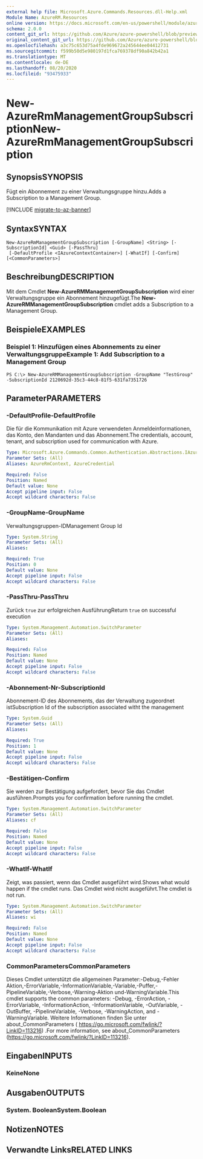 ```yaml
---
external help file: Microsoft.Azure.Commands.Resources.dll-Help.xml
Module Name: AzureRM.Resources
online version: https://docs.microsoft.com/en-us/powershell/module/azurerm.resources/new-azurermmanagementgroupsubscription/
schema: 2.0.0
content_git_url: https://github.com/Azure/azure-powershell/blob/preview/src/ResourceManager/Resources/Commands.Resources/help/New-AzureRmManagementGroupSubscription.md
original_content_git_url: https://github.com/Azure/azure-powershell/blob/preview/src/ResourceManager/Resources/Commands.Resources/help/New-AzureRmManagementGroupSubscription.md
ms.openlocfilehash: a3c75c653d75a4fde969672a245644ee04412731
ms.sourcegitcommit: f599b50d5e980197d1fca769378df90a842b42a1
ms.translationtype: MT
ms.contentlocale: de-DE
ms.lasthandoff: 08/20/2020
ms.locfileid: "93475933"
---
```

# <span data-ttu-id="38bda-101">New-AzureRmManagementGroupSubscription</span><span class="sxs-lookup"><span data-stu-id="38bda-101">New-AzureRmManagementGroupSubscription</span></span>

## <span data-ttu-id="38bda-102">Synopsis</span><span class="sxs-lookup"><span data-stu-id="38bda-102">SYNOPSIS</span></span>
<span data-ttu-id="38bda-103">Fügt ein Abonnement zu einer Verwaltungsgruppe hinzu.</span><span class="sxs-lookup"><span data-stu-id="38bda-103">Adds a Subscription to a Management Group.</span></span>

[!INCLUDE [migrate-to-az-banner](../../includes/migrate-to-az-banner.md)]

## <span data-ttu-id="38bda-104">Syntax</span><span class="sxs-lookup"><span data-stu-id="38bda-104">SYNTAX</span></span>

```
New-AzureRmManagementGroupSubscription [-GroupName] <String> [-SubscriptionId] <Guid> [-PassThru]
 [-DefaultProfile <IAzureContextContainer>] [-WhatIf] [-Confirm] [<CommonParameters>]
```

## <span data-ttu-id="38bda-105">Beschreibung</span><span class="sxs-lookup"><span data-stu-id="38bda-105">DESCRIPTION</span></span>
<span data-ttu-id="38bda-106">Mit dem Cmdlet **New-AzureRMManagementGroupSubscription** wird einer Verwaltungsgruppe ein Abonnement hinzugefügt.</span><span class="sxs-lookup"><span data-stu-id="38bda-106">The **New-AzureRMManagementGroupSubscription** cmdlet adds a Subscription to a Management Group.</span></span>

## <span data-ttu-id="38bda-107">Beispiele</span><span class="sxs-lookup"><span data-stu-id="38bda-107">EXAMPLES</span></span>

### <span data-ttu-id="38bda-108">Beispiel 1: Hinzufügen eines Abonnements zu einer Verwaltungsgruppe</span><span class="sxs-lookup"><span data-stu-id="38bda-108">Example 1: Add Subscription to a Management Group</span></span>
```
PS C:\> New-AzureRMManagementGroupSubscription -GroupName "TestGroup" -SubscriptionId 2120692d-35c3-44c8-81f5-631fa7351726
```

## <span data-ttu-id="38bda-109">Parameter</span><span class="sxs-lookup"><span data-stu-id="38bda-109">PARAMETERS</span></span>

### <span data-ttu-id="38bda-110">-DefaultProfile</span><span class="sxs-lookup"><span data-stu-id="38bda-110">-DefaultProfile</span></span>
<span data-ttu-id="38bda-111">Die für die Kommunikation mit Azure verwendeten Anmeldeinformationen, das Konto, den Mandanten und das Abonnement.</span><span class="sxs-lookup"><span data-stu-id="38bda-111">The credentials, account, tenant, and subscription used for communication with Azure.</span></span>

```yaml
Type: Microsoft.Azure.Commands.Common.Authentication.Abstractions.IAzureContextContainer
Parameter Sets: (All)
Aliases: AzureRmContext, AzureCredential

Required: False
Position: Named
Default value: None
Accept pipeline input: False
Accept wildcard characters: False
```

### <span data-ttu-id="38bda-112">-GroupName</span><span class="sxs-lookup"><span data-stu-id="38bda-112">-GroupName</span></span>
<span data-ttu-id="38bda-113">Verwaltungsgruppen-ID</span><span class="sxs-lookup"><span data-stu-id="38bda-113">Management Group Id</span></span>

```yaml
Type: System.String
Parameter Sets: (All)
Aliases:

Required: True
Position: 0
Default value: None
Accept pipeline input: False
Accept wildcard characters: False
```

### <span data-ttu-id="38bda-114">-PassThru</span><span class="sxs-lookup"><span data-stu-id="38bda-114">-PassThru</span></span>
<span data-ttu-id="38bda-115">Zurück `true` zur erfolgreichen Ausführung</span><span class="sxs-lookup"><span data-stu-id="38bda-115">Return `true` on successful execution</span></span>

```yaml
Type: System.Management.Automation.SwitchParameter
Parameter Sets: (All)
Aliases:

Required: False
Position: Named
Default value: None
Accept pipeline input: False
Accept wildcard characters: False
```

### <span data-ttu-id="38bda-116">-Abonnement-Nr</span><span class="sxs-lookup"><span data-stu-id="38bda-116">-SubscriptionId</span></span>
<span data-ttu-id="38bda-117">Abonnement-ID des Abonnements, das der Verwaltung zugeordnet ist</span><span class="sxs-lookup"><span data-stu-id="38bda-117">Subscription Id of the subscription associated witht the management</span></span>

```yaml
Type: System.Guid
Parameter Sets: (All)
Aliases:

Required: True
Position: 1
Default value: None
Accept pipeline input: False
Accept wildcard characters: False
```

### <span data-ttu-id="38bda-118">-Bestätigen</span><span class="sxs-lookup"><span data-stu-id="38bda-118">-Confirm</span></span>
<span data-ttu-id="38bda-119">Sie werden zur Bestätigung aufgefordert, bevor Sie das Cmdlet ausführen.</span><span class="sxs-lookup"><span data-stu-id="38bda-119">Prompts you for confirmation before running the cmdlet.</span></span>

```yaml
Type: System.Management.Automation.SwitchParameter
Parameter Sets: (All)
Aliases: cf

Required: False
Position: Named
Default value: None
Accept pipeline input: False
Accept wildcard characters: False
```

### <span data-ttu-id="38bda-120">-WhatIf</span><span class="sxs-lookup"><span data-stu-id="38bda-120">-WhatIf</span></span>
<span data-ttu-id="38bda-121">Zeigt, was passiert, wenn das Cmdlet ausgeführt wird.</span><span class="sxs-lookup"><span data-stu-id="38bda-121">Shows what would happen if the cmdlet runs.</span></span>
<span data-ttu-id="38bda-122">Das Cmdlet wird nicht ausgeführt.</span><span class="sxs-lookup"><span data-stu-id="38bda-122">The cmdlet is not run.</span></span>

```yaml
Type: System.Management.Automation.SwitchParameter
Parameter Sets: (All)
Aliases: wi

Required: False
Position: Named
Default value: None
Accept pipeline input: False
Accept wildcard characters: False
```

### <span data-ttu-id="38bda-123">CommonParameters</span><span class="sxs-lookup"><span data-stu-id="38bda-123">CommonParameters</span></span>
<span data-ttu-id="38bda-124">Dieses Cmdlet unterstützt die allgemeinen Parameter:-Debug,-Fehler Aktion,-ErrorVariable,-InformationVariable,-Variable,-Puffer,-PipelineVariable,-Verbose,-Warning-Aktion und-WarningVariable.</span><span class="sxs-lookup"><span data-stu-id="38bda-124">This cmdlet supports the common parameters: -Debug, -ErrorAction, -ErrorVariable, -InformationAction, -InformationVariable, -OutVariable, -OutBuffer, -PipelineVariable, -Verbose, -WarningAction, and -WarningVariable.</span></span> <span data-ttu-id="38bda-125">Weitere Informationen finden Sie unter about_CommonParameters ( https://go.microsoft.com/fwlink/?LinkID=113216) .</span><span class="sxs-lookup"><span data-stu-id="38bda-125">For more information, see about_CommonParameters (https://go.microsoft.com/fwlink/?LinkID=113216).</span></span>

## <span data-ttu-id="38bda-126">Eingaben</span><span class="sxs-lookup"><span data-stu-id="38bda-126">INPUTS</span></span>

### <span data-ttu-id="38bda-127">Keine</span><span class="sxs-lookup"><span data-stu-id="38bda-127">None</span></span>

## <span data-ttu-id="38bda-128">Ausgaben</span><span class="sxs-lookup"><span data-stu-id="38bda-128">OUTPUTS</span></span>

### <span data-ttu-id="38bda-129">System. Boolean</span><span class="sxs-lookup"><span data-stu-id="38bda-129">System.Boolean</span></span>

## <span data-ttu-id="38bda-130">Notizen</span><span class="sxs-lookup"><span data-stu-id="38bda-130">NOTES</span></span>

## <span data-ttu-id="38bda-131">Verwandte Links</span><span class="sxs-lookup"><span data-stu-id="38bda-131">RELATED LINKS</span></span>
